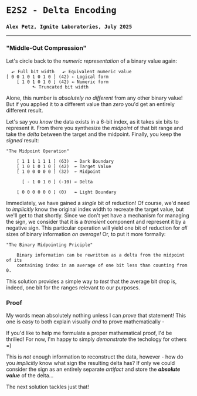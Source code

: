 # `E2S2 - Delta Encoding`
### `Alex Petz, Ignite Laboratories, July 2025`

---

### "Middle-Out Compression"
Let's circle back to the _numeric representation_ of a binary value again:

      ⬐ Full bit width   ⬐ Equivalent numeric value
    [ 0 0 1 0 1 0 1 0 ] (42) ← Logical form
        [ 1 0 1 0 1 0 ] (42) ← Numeric form
              ⬑ Truncated bit width

Alone, this number is _absolutely no different_ from any other binary value!  But if you applied it to
a different value than _zero_ you'd get an entirely different result.

Let's say you _know_ the data exists in a 6-bit index, as it takes six bits to represent it.  From there
you synthesize the _midpoint_ of that bit range and take the _delta_ between the target and the midpoint.
Finally, you keep the _signed_ result:

    "The Midpoint Operation"

        [ 1 1 1 1 1 1 ] (63)  ← Dark Boundary
        [ 1 0 1 0 1 0 ] (42)  ← Target Value
        [ 1 0 0 0 0 0 ] (32)  ← Midpoint
    
          [ - 1 0 1 0 ] (-10) ← Delta
    
        [ 0 0 0 0 0 0 ] (0)   ← Light Boundary

Immediately, we have gained a _single_ bit of reduction!  Of course, we'd need to _implicitly_ know
the original index width to recreate the target value, but we'll get to that shortly.  Since we don't
yet have a mechanism for managing the sign, we consider that it is a *transient* component and represent
it by a negative sign.  This particular operation will yield one bit of reduction for _all_ sizes of binary 
information _on average!_  Or, to put it more formally:

    "The Binary Midpointing Priciple"

        Binary information can be rewritten as a delta from the midpoint of its 
        containing index in an average of one bit less than counting from 0.

This solution provides a simple way to _test_ that the average bit drop is, indeed, one bit for the ranges
relevant to our purposes.

### Proof
My words mean absolutely nothing unless I can _prove_ that statement!  This one is easy to both explain visually
_and_ to prove mathematically -



If you'd like to help me formulate a proper mathematical proof, I'd be thrilled!
For now, I'm happy to simply _demonstrate_ the techology for others =)

This is _not_ enough information to reconstruct the data, however - how do you _implicitly_ know what sign 
the resulting delta has?  If only we could consider the sign as an entirely separate _artifact_ and store the
**_absolute value_** of the delta...

The next solution tackles just that!